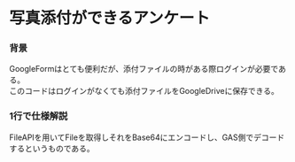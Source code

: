 # 写真添付ができるアンケート
### 背景
GoogleFormはとても便利だが、添付ファイルの時がある際ログインが必要である。<br>
このコードはログインがなくても添付ファイルをGoogleDriveに保存できる。

### 1行で仕様解説
FileAPIを用いてFileを取得しそれをBase64にエンコードし、GAS側でデコードするというものである。
